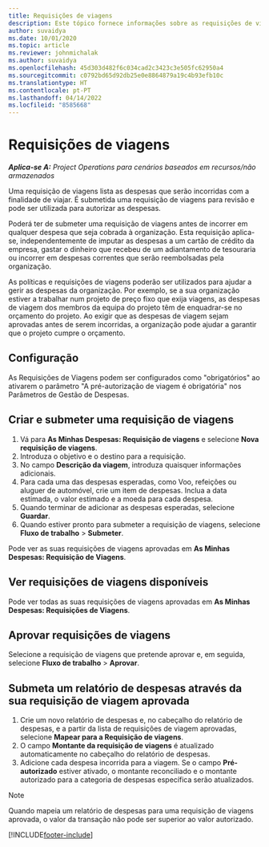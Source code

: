 ```yaml
---
title: Requisições de viagens
description: Este tópico fornece informações sobre as requisições de viagens.
author: suvaidya
ms.date: 10/01/2020
ms.topic: article
ms.reviewer: johnmichalak
ms.author: suvaidya
ms.openlocfilehash: 45d303d482f6c034cad2c3423c3e505fc62950a4
ms.sourcegitcommit: c0792bd65d92db25e0e8864879a19c4b93efb10c
ms.translationtype: HT
ms.contentlocale: pt-PT
ms.lasthandoff: 04/14/2022
ms.locfileid: "8585668"
---
```

# <a name="travel-requisitions"></a>Requisições de viagens

_**Aplica-se A:** Project Operations para cenários baseados em recursos/não armazenados_

Uma requisição de viagens lista as despesas que serão incorridas com a finalidade de viajar. É submetida uma requisição de viagens para revisão e pode ser utilizada para autorizar as despesas.

Poderá ter de submeter uma requisição de viagens antes de incorrer em qualquer despesa que seja cobrada à organização. Esta requisição aplica-se, independentemente de imputar as despesas a um cartão de crédito da empresa, gastar o dinheiro que recebeu de um adiantamento de tesouraria ou incorrer em despesas correntes que serão reembolsadas pela organização.

As políticas e requisições de viagens poderão ser utilizados para ajudar a gerir as despesas da organização. Por exemplo, se a sua organização estiver a trabalhar num projeto de preço fixo que exija viagens, as despesas de viagem dos membros da equipa do projeto têm de enquadrar-se no orçamento do projeto. Ao exigir que as despesas de viagem sejam aprovadas antes de serem incorridas, a organização pode ajudar a garantir que o projeto cumpre o orçamento.

## <a name="configuration"></a>Configuração 

As Requisições de Viagens podem ser configurados como "obrigatórios" ao ativarem o parâmetro "A pré-autorização de viagem é obrigatória" nos Parâmetros de Gestão de Despesas. 

## <a name="create-and-submit-a-travel-requisition"></a>Criar e submeter uma requisição de viagens

1. Vá para **As Minhas Despesas: Requisição de viagens** e selecione **Nova requisição de viagens**.
2. Introduza o objetivo e o destino para a requisição.
3. No campo **Descrição da viagem**, introduza quaisquer informações adicionais. 
4. Para cada uma das despesas esperadas, como Voo, refeições ou aluguer de automóvel, crie um item de despesas. Inclua a data estimada, o valor estimado e a moeda para cada despesa. 
5. Quando terminar de adicionar as despesas esperadas, selecione **Guardar**.
6. Quando estiver pronto para submeter a requisição de viagens, selecione **Fluxo de trabalho** > **Submeter**.

Pode ver as suas requisições de viagens aprovadas em **As Minhas Despesas: Requisição de Viagens**. 

## <a name="view-available-travel-requisitions"></a>Ver requisições de viagens disponíveis

Pode ver todas as suas requisições de viagens aprovadas em **As Minhas Despesas: Requisições de Viagens**.

## <a name="approve-travel-requisitions"></a>Aprovar requisições de viagens

Selecione a requisição de viagens que pretende aprovar e, em seguida, selecione **Fluxo de trabalho** > **Aprovar**.  

## <a name="submit-an-expense-report-using-your-approved-travel-requisition"></a>Submeta um relatório de despesas através da sua requisição de viagem aprovada

1. Crie um novo relatório de despesas e, no cabeçalho do relatório de despesas, e a partir da lista de requisições de viagem aprovadas, selecione **Mapear para a Requisição de viagens**.
2. O campo **Montante da requisição de viagens** é atualizado automaticamente no cabeçalho do relatório de despesas.
3. Adicione cada despesa incorrida para a viagem. Se o campo **Pré-autorizado** estiver ativado, o montante reconciliado e o montante autorizado para a categoria de despesas específica serão atualizados.

> [!NOTE]
> Quando mapeia um relatório de despesas para uma requisição de viagens aprovada, o valor da transação não pode ser superior ao valor autorizado. 


[!INCLUDE[footer-include](../includes/footer-banner.md)]